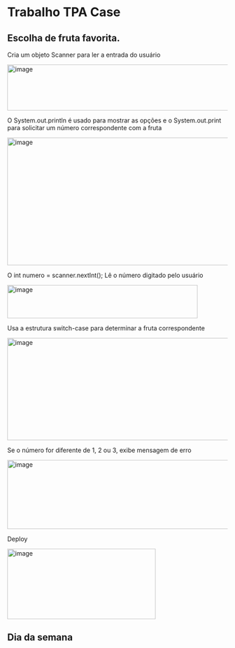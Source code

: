 <h1>Trabalho TPA Case</h1>
<h2> Escolha de fruta favorita.</h2>
<p>Cria um objeto Scanner para ler a entrada do usuário</p>
<img width="717" height="105" alt="image" src="https://github.com/user-attachments/assets/cae3caa6-1f66-4dd0-8a82-16770c219652" />

<p>O System.out.println é usado para mostrar as opções e o System.out.print para solicitar um número correspondente com a fruta</p>
<img width="647" height="292" alt="image" src="https://github.com/user-attachments/assets/8588107c-b952-4a5a-b7b0-9b325f9161f6" />

<p>O int numero = scanner.nextInt(); Lê o número digitado pelo usuário</p>
<img width="435" height="76" alt="image" src="https://github.com/user-attachments/assets/21782ef6-4738-4cb1-8488-66a5b2d79d47" />

<p>Usa a estrutura switch-case para determinar a fruta correspondente</p>
<img width="852" height="234" alt="image" src="https://github.com/user-attachments/assets/7e23e868-5cdc-462c-b6ee-fc0451628b14" />

<p>Se o número for diferente de 1, 2 ou 3, exibe mensagem de erro</p>
<img width="817" height="158" alt="image" src="https://github.com/user-attachments/assets/2842624d-2324-4281-92e2-bc44e437a84f" />
<p> Deploy</p>
<img width="339" height="161" alt="image" src="https://github.com/user-attachments/assets/dd9df434-eff6-41b2-808a-ffafe4bbaf04" />


<h2>Dia da semana</h2>
